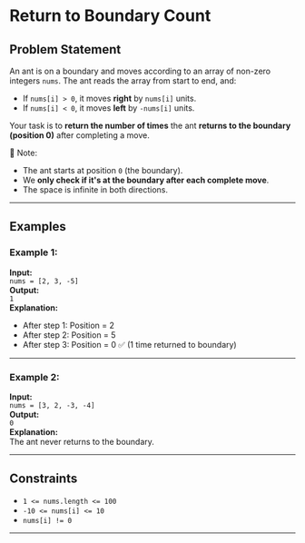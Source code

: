 # Return to Boundary Count

## Problem Statement

An ant is on a boundary and moves according to an array of non-zero integers `nums`. The ant reads the array from start to end, and:

- If `nums[i] > 0`, it moves **right** by `nums[i]` units.
- If `nums[i] < 0`, it moves **left** by `-nums[i]` units.

Your task is to **return the number of times** the ant **returns to the boundary (position 0)** after completing a move.

🔸 Note:

- The ant starts at position `0` (the boundary).
- We **only check if it's at the boundary after each complete move**.
- The space is infinite in both directions.

---

## Examples

### Example 1:

**Input:**  
`nums = [2, 3, -5]`  
**Output:**  
`1`  
**Explanation:**  
- After step 1: Position = 2  
- After step 2: Position = 5  
- After step 3: Position = 0 ✅ (1 time returned to boundary)

---

### Example 2:

**Input:**  
`nums = [3, 2, -3, -4]`  
**Output:**  
`0`  
**Explanation:**  
The ant never returns to the boundary.

---

## Constraints

- `1 <= nums.length <= 100`
- `-10 <= nums[i] <= 10`
- `nums[i] != 0`

---
